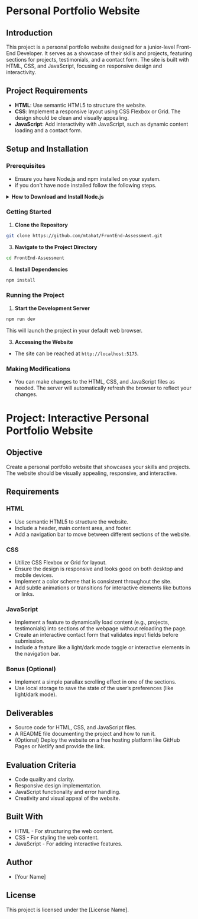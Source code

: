 # Personal Portfolio Website

## Introduction

This project is a personal portfolio website designed for a junior-level Front-End Developer. It serves as a showcase of their skills and projects, featuring sections for projects, testimonials, and a contact form. The site is built with HTML, CSS, and JavaScript, focusing on responsive design and interactivity.

## Project Requirements

- **HTML**: Use semantic HTML5 to structure the website.
- **CSS**: Implement a responsive layout using CSS Flexbox or Grid. The design should be clean and visually appealing.
- **JavaScript**: Add interactivity with JavaScript, such as dynamic content loading and a contact form.

## Setup and Installation

### Prerequisites

- Ensure you have Node.js and npm installed on your system.
- if you don't have node installed follow the following steps.
<details>
<summary><b>How to Download and Install Node.js</b></summary>

Follow these steps to download and install Node.js on your system.

## Step 1: Visit the Node.js Website

1. Open your web browser.
2. Navigate to the Node.js website: [https://nodejs.org/](https://nodejs.org/).

## Step 2: Choose the Version

1. On the Node.js website, you will see two versions available for download:
   - **LTS (Long Term Support)**: Recommended for most users as it is more stable.
   - **Current**: Contains the latest features, but might be less stable.

## Step 3: Download Node.js

1. Click on the version you prefer to download. 
2. The website will automatically suggest the best version for your operating system.
3. Once clicked, the download of the installer file will begin.

## Step 4: Install Node.js

1. After downloading, locate the installer file (usually in your 'Downloads' folder).
2. Double-click on the installer to start the installation process.
3. Follow the prompts in the Node.js Setup Wizard. Accept the license agreement, choose the installation folder, and accept the default settings unless you need custom configurations.
4. Click the 'Install' button to start the installation.

## Step 5: Verify the Installation

1. After the installation is complete, verify it by opening your command line or terminal.
2. Type `node -v` and press Enter. This will display the Node.js version installed, confirming the successful installation.
3. Additionally, you can check npm (Node Package Manager) installation by typing `npm -v` and pressing Enter.

## Conclusion

You have now successfully installed Node.js and npm on your system. You can start using them for your development projects.

</details>


### Getting Started

1. **Clone the Repository**
```bash
git clone https://github.com/mtahat/FrontEnd-Assessment.git
```

3. **Navigate to the Project Directory**
```bash
cd FrontEnd-Assessment
```

4. **Install Dependencies**
```bash
npm install
```

### Running the Project

1. **Start the Development Server**
```bash
npm run dev
```
This will launch the project in your default web browser.

3. **Accessing the Website**

- The site can be reached at `http://localhost:5175`.

### Making Modifications

- You can make changes to the HTML, CSS, and JavaScript files as needed. The server will automatically refresh the browser to reflect your changes.
# Project: Interactive Personal Portfolio Website

## Objective
Create a personal portfolio website that showcases your skills and projects. The website should be visually appealing, responsive, and interactive.

## Requirements

### HTML
- Use semantic HTML5 to structure the website.
- Include a header, main content area, and footer.
- Add a navigation bar to move between different sections of the website.

### CSS
- Utilize CSS Flexbox or Grid for layout.
- Ensure the design is responsive and looks good on both desktop and mobile devices.
- Implement a color scheme that is consistent throughout the site.
- Add subtle animations or transitions for interactive elements like buttons or links.

### JavaScript
- Implement a feature to dynamically load content (e.g., projects, testimonials) into sections of the webpage without reloading the page.
- Create an interactive contact form that validates input fields before submission.
- Include a feature like a light/dark mode toggle or interactive elements in the navigation bar.

### Bonus (Optional)
- Implement a simple parallax scrolling effect in one of the sections.
- Use local storage to save the state of the user’s preferences (like light/dark mode).

## Deliverables
- Source code for HTML, CSS, and JavaScript files.
- A README file documenting the project and how to run it.
- (Optional) Deploy the website on a free hosting platform like GitHub Pages or Netlify and provide the link.

## Evaluation Criteria
- Code quality and clarity.
- Responsive design implementation.
- JavaScript functionality and error handling.
- Creativity and visual appeal of the website.

## Built With

- HTML - For structuring the web content.
- CSS - For styling the web content.
- JavaScript - For adding interactive features.

## Author

- [Your Name]

## License

This project is licensed under the [License Name].
